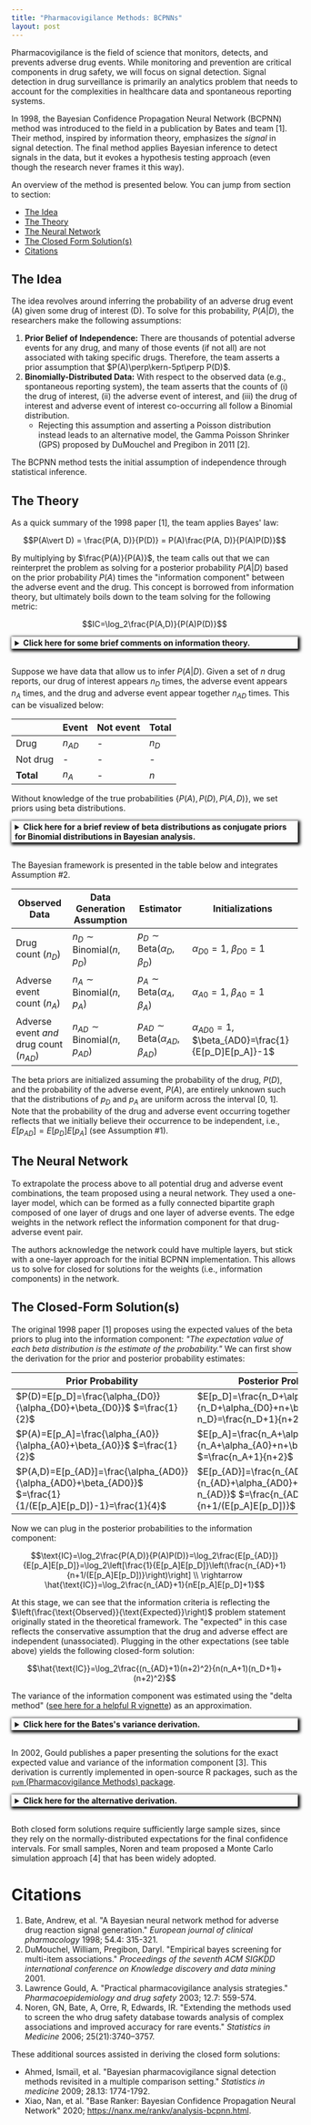 ```yaml
---
title: "Pharmacovigilance Methods: BCPNNs"
layout: post
---
```


<!-- https://stackoverflow.com/a/46765337 -->
<script type="text/x-mathjax-config">
    MathJax.Hub.Config({
        tex2jax: {
            inlineMath: [['$','$']]
        }
    })
</script>
<script src="https://cdnjs.cloudflare.com/ajax/libs/mathjax/2.7.0/MathJax.js?config=TeX-AMS-MML_HTMLorMML" type="text/javascript"></script>

<style>
/* Hide the toggle checkbox */
details {
    box-shadow: 2px 2px 5px 2px black;
}

details > summary {
    font-weight: bold;
    align-items: left;
    vertical-align: middle;
    padding: 2px 6px;
    cursor: pointer;
}

details > p {
    padding: 2px 6px;
    margin: none;
}
</style>

Pharmacovigilance is the field of science that monitors, detects, and prevents adverse drug events. While monitoring and prevention are critical components in drug safety, we will focus on signal detection. Signal detection in drug surveillance is primarily an analytics problem that needs to account for the complexities in healthcare data and spontaneous reporting systems.

In 1998, the Bayesian Confidence Propagation Neural Network (BCPNN) method was introduced to the field in a publication by Bates and team [1]. Their method, inspired by information theory, emphasizes the *signal* in signal detection. The final method applies Bayesian inference to detect signals in the data, but it evokes a hypothesis testing approach (even though the research never frames it this way).

An overview of the method is presented below. You can jump from section to section:

- [The Idea](#the-idea)
- [The Theory](#the-theory)
- [The Neural Network](#the-neural-network)
- [The Closed Form Solution(s)](#the-closed-form-solutions)
- [Citations](#citations)

## The Idea

The idea revolves around inferring the probability of an adverse drug event (A) given some drug of interest (D). To solve for this probability, $P(A\vert D)$, the researchers make the following assumptions:

1. **Prior Belief of Independence:** There are thousands of potential adverse events for any drug, and many of those events (if not all) are not associated with taking specific drugs. Therefore, the team asserts a prior assumption that $P(A)\perp\kern-5pt\perp P(D)$.
2. **Binomially-Distributed Data:** With respect to the observed data (e.g., spontaneous reporting system), the team asserts that the counts of (i) the drug of interest, (ii) the adverse event of interest, and (iii) the drug of interest and adverse event of interest co-occurring all follow a Binomial distribution.
    - Rejecting this assumption and asserting a Poisson distribution instead leads to an alternative model, the Gamma Poisson Shrinker (GPS) proposed by DuMouchel and Pregibon in 2011 [2].

The BCPNN method tests the initial assumption of independence through statistical inference.

## The Theory

As a quick summary of the 1998 paper [1], the team applies Bayes' law:

$$P(A\vert D) = \frac{P(A, D)}{P(D)} = P(A)\frac{P(A, D)}{P(A)P(D)}$$

By multiplying by $\frac{P(A)}{P(A)}$, the team calls out that we can reinterpret the problem as solving for a posterior probability $P(A\vert D)$ based on the prior probability $P(A)$ times the "information component" between the adverse event and the drug. This concept is borrowed from information theory, but ultimately boils down to the team solving for the following metric:

$$IC=\log_2\frac{P(A,D)}{P(A)P(D)}$$

<details markdown="1">
<summary>Click here for some brief comments on information theory.</summary>
<br>
In information theory, the information component is derived from mutual information ($I$), which is defined as:

$$I(X, Y)=\Sigma_x\Sigma_yP(x,y)\log{\frac{P(x,y)}{P(x)P(y)}}$$

The fraction contained in the summation of the mutual information equation is known as the **information component**, and exists for all potential values $x, y$. We are only interested in when the adverse event of interest occurs (A) and when the drug is present (D). So we only consider one information component, which we define as:

$$IC = \log_2{\frac{P(A, D)}{P(A)P(D)}}$$

Note that if A and D are independent, then $P(A, D)=P(A)P(D)$ and we the information component would be 0. Therefore, we can restate the analysis as $\frac{\text{Observed}}{\text{Expected}}$, since our initial expectation is that this independence holds (Assumption #1).
</details>
<br>

Suppose we have data that allow us to infer $P(A\vert D)$. Given a set of $n$ drug reports, our drug of interest appears $n_D$ times, the adverse event appears $n_A$ times, and the drug and adverse event appear together $n_{AD}$ times. This can be visualized below:

| | Event | Not event | Total |
| --- | --- | --- | --- |
| Drug | $n_{AD}$ | - | $n_D$ |
| Not drug | - | - | - |
| **Total** | $n_A$ | - | $n$ |

Without knowledge of the true probabilities $\{P(A), P(D), P(A,D)\}$, we set priors using beta distributions.

<details markdown="1">
<summary>Click here for a brief review of beta distributions as conjugate priors for Binomial distributions in Bayesian analysis.</summary>
<br>
*Information from [this educational video](https://www.youtube.com/watch?v=hKYvZF9wXkk).*

To gain some intuition into why the beta distribution is used here, we can consider a Bayesian formulation to approximate a distribution parameter $\theta$ for some data generating process that yields data $X\sim\text{Binomial}(n, \theta)$.

$$P(\theta\vert X)=\frac{P(X\vert\theta)P(\theta)}{P(X)}\propto P(X|\theta)P(\theta)$$

Assuming $\theta$ follows a beta distribution and $X$ follows a Binomial distribution, we know these probabilites:

$$\theta\sim\text{Beta}(\alpha=\alpha_0, \beta=\beta_0)=\frac{\theta^{\alpha_0-1}(1-\theta)^{\beta_0-1}}{B(\alpha_0, \beta_0)}\rightarrow P(\theta)\propto \theta^{\alpha_0-1}(1-\theta)^{\beta_0-1} \\
 \\
P(X=k\vert\theta)=\theta^k(1-\theta)^{n-k} \text{ for k-many successes in n trials}$$

Note the function $B$ in the beta distribution PDF is the beta function, which normalizes the output to constrain the interval from zero to one. We can think of this as a constant, which we ignore for now. Now we can substitute the solutions above into the original equation:

$$P(\theta\vert X)\propto \theta^{k+\alpha_0-1}(1-\theta)^{n+\beta_0-k-1}\rightarrow P(\theta\vert X)\sim \text{Beta}(\alpha=k+\alpha_0,\beta=n+\beta_0-k)$$

Therefore, using a beta prior yields consistent results, i.e., both the prior and posterior probabilites ($P(\theta), P(\theta\vert X)$) follow a beta distribution. The process above also depicts how to apply a likelihood ($P(X\vert\theta)$) to update our prior, which is a form of iterative Bayesian estimation. This is used in the analytic formulation of the BCPNN.

There are several properties of beta distributions used in the application of the BCPNN model. Assuming $X\sim\text{Beta}(\alpha, \beta)$:

$$E[X]=\frac{\alpha}{\alpha+\beta} \\
E[\ln{(X)}]=\psi(\alpha)-\psi(\alpha+\beta) \\
\text{Var}[X]=\frac{\alpha+\beta}{(\alpha+\beta)^2(\alpha+\beta+1)} \\
\text{Var}[\ln{(X)}]=\psi_1(\alpha)-\psi_1(\alpha+\beta)$$

Note that $\psi$ is the digamma function and $\psi_1$ is the trigamma function.
</details>
<br>

The Bayesian framework is presented in the table below and integrates Assumption #2.

| Observed Data | Data Generation Assumption | Estimator | Initializations |
| --- | --- | --- | --- |
| Drug count ($n_D$) | $n_D\sim\text{Binomial}(n,p_D)$ | $p_D\sim \text{Beta}(\alpha_D, \beta_D)$ | $\alpha_{D0}=1,$ $\beta_{D0}=1$ |
| Adverse event count ($n_A$) | $n_A\sim\text{Binomial}(n,p_A)$ | $p_A\sim \text{Beta}(\alpha_A, \beta_A)$ | $\alpha_{A0}=1,$ $\beta_{A0}=1$ |
| Adverse event *and* drug count ($n_{AD}$) | $n_{AD}\sim\text{Binomial}(n,p_{AD})$ | $p_{AD}\sim \text{Beta}(\alpha_{AD}, \beta_{AD})$ | $\alpha_{AD0}=1,$ $\beta_{AD0}=\frac{1}{E[p_D]E[p_A]}-1$ |

The beta priors are initialized assuming the probability of the drug, $P(D)$, and the probability of the adverse event, $P(A)$, are entirely unknown such that the distributions of $p_D$ and $p_A$ are uniform across the interval [0, 1]. Note that the probability of the drug and adverse event occurring together reflects that we initially believe their occurrence to be independent, i.e., $E[p_{AD}]=E[p_D]E[p_A]$ (see Assumption #1).

## The Neural Network

To extrapolate the process above to all potential drug and adverse event combinations, the team proposed using a neural network. They used a one-layer model, which can be formed as a fully connected bipartite graph composed of one layer of drugs and one layer of adverse events. The edge weights in the network reflect the information component for that drug-adverse event pair.

The authors acknowledge the network could have multiple layers, but stick with a one-layer approach for the initial BCPNN implementation. This allows us to solve for closed for solutions for the weights (i.e., information components) in the network.

## The Closed-Form Solution(s)

The original 1998 paper [1] proposes using the expected values of the beta priors to plug into the information component: *"The expectation value of each beta distribution is the estimate of the probability."* We can first show the derivation for the prior and posterior probability estimates:

Prior Probability | Posterior Probability
--- | ---
$P(D)=E[p_D]=\frac{\alpha_{D0}}{\alpha_{D0}+\beta_{D0}}$ $=\frac{1}{2}$ | $E[p_D]=\frac{n_D+\alpha_{D0}}{n_D+\alpha_{D0}+n+\beta_{D0}-n_D}=\frac{n_D+1}{n+2}$
$P(A)=E[p_A]=\frac{\alpha_{A0}}{\alpha_{A0}+\beta_{A0}}$ $=\frac{1}{2}$ | $E[p_A]=\frac{n_A+\alpha_{A0}}{n_A+\alpha_{A0}+n+\beta_{A0}-n_A}$ $=\frac{n_A+1}{n+2}$
$P(A,D)=E[p_{AD}]=\frac{\alpha_{AD0}}{\alpha_{AD0}+\beta_{AD0}}$ $=\frac{1}{1/(E[p_A]E[p_D])-1}=\frac{1}{4}$ | $E[p_{AD}]=\frac{n_{AD}+\alpha_{AD0}}{n_{AD}+\alpha_{AD0}+n+\beta_{AD0}-n_{AD}}$ $=\frac{n_{AD}+1}{n+1/(E[p_A]E[p_D])}$

Now we can plug in the posterior probabilities to the information component:

$$\text{IC}=\log_2\frac{P(A,D)}{P(A)P(D)}=\log_2\frac{E[p_{AD}]}{E[p_A]E[p_D]}=\log_2\left[\frac{1}{E[p_A]E[p_D]}\left(\frac{n_{AD}+1}{n+1/(E[p_A]E[p_D])}\right)\right] \\
\rightarrow \hat{\text{IC}}=\log_2\frac{n_{AD}+1}{nE[p_A]E[p_D]+1}$$

At this stage, we can see that the information criteria is reflecting the $\left(\frac{\text{Observed}}{\text{Expected}}\right)$ problem statement originally stated in the theoretical framework. The "expected" in this case reflects the conservative assumption that the drug and adverse effect are independent (unassociated). Plugging in the other expectations (see table above) yields the following closed-form solution:

$$\hat{\text{IC}}=\log_2\frac{(n_{AD}+1)(n+2)^2}{n(n_A+1)(n_D+1)+(n+2)^2}$$

The variance of the information component was estimated using the "delta method" ([see here for a helpful R vignette](https://cran.r-project.org/web/packages/anovir/vignettes/confidence_intervals.html)) as an approximation.

<details markdown="1">
<summary>Click here for the Bates's variance derivation.</summary>
<br>
We are looking to solve for the variance of the information component:

$$\text{(1)}\quad\quad\text{Var}[\hat{\text{IC}}]=\text{Var}[ \log_2\frac{P(A,D)}{P(A)P(D)}] \\ =\text{Var}[ \log_2P(A,D)-\log_2P(A)-\log_2P(D)]$$

By the delta method, we can approximate the variance of a function with multiple random variables by leveraging first order derivatives:

$$\text{(2)}\quad\quad\text{Var}[g]\approx\text{Var}[f(X_1,X_2,...,X_n)] \\ =\Sigma_{i=1}^n\left(\frac{\delta f}{\delta X_i}\right)^2\text{Var}[X_i]+2\Sigma_{i=1}^n\Sigma_{j=1}^n\left(\frac{\delta f}{\delta X_i}\right)\left(\frac{\delta f}{\delta X_j}\right)\text{Cov}(X_i,X_j)$$

**Bates and team assume independence (zero covariance),** which may not be realistic but simplifies the derivation.

Using the derivative rule for logarithms, we can solve for the partial derivative of any probability in the information component. Note that the partials are not dependent on any other probabilities, which is depicted in Equation #1.

$$\text{(3)}\quad\quad\frac{\delta\hat{\text{IC}}}{\delta P(\cdot )}=\frac{1}{E[p]\ln(2)}=\frac{\alpha+\beta}{\alpha\ln(2)}$$

Recall that the variance for any $X\sim \text{Beta}(\alpha, \beta)$ is:

$$\text{(4)}\quad\quad\text{Var}[X]=\frac{\alpha\beta}{(\alpha+\beta)^2(\alpha+\beta+1)}$$

We combine Equation #2 (dropping the covariance), Equation #3, and Equation #4 to produce:

$$\text{(5)}\quad\quad\text{Var}[\hat{\text{IC}}]\approx\Sigma_{i=1}^n\left(\frac{\delta f}{\delta X_i}\right)^2\text{Var}[X_i] \\
=\Sigma_{i=1}^n\left(\frac{\alpha+\beta}{\alpha\ln(2)}\right)^2\left(\frac{\alpha\beta}{(\alpha+\beta)^2(\alpha+\beta+1)}\right) \\
=\left(\frac{1}{\ln(2)}\right)^2\Sigma_{i=1}^n\left(\frac{\beta}{\alpha(\alpha+\beta+1)}\right)$$

The posterior alpha and betas for the 3 probabilities $\{P(A,D),P(A),P(D)\}$ are presented below:

Posterior Alpha | Posterior Beta | Poster Alpha + Posterior Beta
--- | --- | ---
$\alpha_D=n_D+\alpha_{D0}=n_D+1$ | $\beta_D=n+\beta_{D0}-n_D$ $=n+1-n_D$ | $\alpha_D+\beta_D=n+2$
$\alpha_A=n_A+\alpha_{A0}=n_A+1$ | $\beta_A=n+\beta_{A0}-n_A$ $=n+1-n_A$ | $\alpha_A+\beta_A=n+2$
$\alpha_{AD}=n_{AD}+\alpha_{AD0}=n_{AD}+1$ | $\beta_{AD}=n+\beta_{AD0}-n_{AD}$ $=n+\frac{1}{E[p_A]E[p_D]}-1-n_{AD}$ | $\alpha_{AD}+\beta_{AD}$ $=n+\frac{(n+2)^2}{(n_A+1)(n_D+1)}$

Plugging these values into Equation #5 yields the final solution:

$$\text{Var}[\hat{\text{IC}}]\approx\left(\frac{1}{\ln(2)}\right)^2\left(\frac{n+\gamma-1-n_{AD}}{(n_{AD}+1)(n+\gamma+1)}+\frac{n+1-n_A}{(n_A+1)(n+2)}+\frac{n+1-n_D}{(n_D+1)(n+2)}\right), \\ \gamma=\frac{(n+2)^2}{(n_A+1)(n_D+1)}$$

</details>
<br>

In 2002, Gould publishes a paper presenting the solutions for the exact expected value and variance of the information component [3]. This derivation is currently implemented in open-source R packages, such as the [`pvm` (Pharmacovigilance Methods) package](https://rdrr.io/github/bips-hb/pvm/src/R/BCPNN.R).

<details markdown="1">
<summary>Click here for the alternative derivation.</summary>
<br>
Instead of setting $P(A)=E[p_A]$ (etc.), we can solve for the expected value of the information component using the random variables $p_A$ (etc.). Using the change of base formula and properties of expected value, we find:

$$E[\hat{\text{IC}}]=E\left[\log_2\left(\frac{p_{AD}}{p_Ap_D}\right)\right]=\frac{1}{\ln(2)}\left(E[\ln p_{AD}]-E[\ln p_A]-E[\ln p_D]\right)$$

Recall that for random variables $X\sim\text{Beta}(\alpha,\beta)\rightarrow E[\ln(X)]=\psi(\alpha)-\psi(\alpha+\beta)$, where $\psi$ is the [digamma function](https://handwiki.org/wiki/Digamma_function). Therefore, we have:

$$\frac{1}{\ln(2)}\left( E[\ln p_{AD}]-E[\ln p_A]-E[\ln p_D]\right) \\
=\frac{1}{\ln(2)}\left[\psi(\alpha_{AD})-\psi(\alpha_{AD}+\beta_{AD})-\psi(\alpha_A)+\psi(\alpha_A+\beta_A)-\psi(\alpha_D)+\psi(\alpha_D+\beta_D)\right]$$

We can plug in the posterior distribution parameters (see table in Bates's variance derivation above). This yields a final analytic solution:

$$E[\hat{\text{IC}}]=\frac{1}{\ln(2)}\left[\psi(\alpha_{AD})-\psi(\alpha_{AD}+\beta_{AD})-\psi(\alpha_A)+\psi(\alpha_A+\beta_A)-\psi(\alpha_D)+\psi(\alpha_D+\beta_D)\right] \\ =\frac{1}{\ln(2)}\left[\psi(n_{AD}+1)-\psi\left(n+\frac{(n+2)^2}{(n_A+1)(n_D+1)}\right)-\psi(n_A+1)+\psi(n+2)-\psi(n_D+1)+\psi(n+2)\right]$$

We can perform the same operations for the variance of $\hat{\text{IC}}$. Keep in mind that, assuming independence, $\text{Var}[aX-Y]=a^2\text{Var}[X]+(-1)^2\text{Var}[Y]=a^2\text{Var}[X]+\text{Var}[Y]$. Additionally, for any random variable $X\sim\text{Beta}(\alpha,\beta)\rightarrow\text{Var}[\ln(X)]=\psi_1(\alpha)-\psi_1(\alpha+\beta)$, where $\psi_1$ is the [trigamma function](https://handwiki.org/wiki/Trigamma_function).

$$\text{Var}[\hat{\text{IC}}]=\frac{1}{\ln(2)^2}\left[\psi_1(\alpha_{AD})-\psi_1(\alpha_{AD}+\beta_{AD})+\psi_1(\alpha_A)-\psi_1(\alpha_A+\beta_A)+\psi(\alpha_D)-\psi_1(\alpha_D+\beta_D)\right] \\ =\frac{1}{\ln(2)}\left[\psi_1(n_{AD}+1)-\psi_1\left(n+\frac{(n+2)^2}{(n_A+1)(n_D+1)}\right)+\psi_1(n_A+1)-\psi_1(n+2)+\psi_1(n_D+1)-\psi_1(n+2)\right]$$

<b>Note that this assumes independence</b>, since the covariance is assumed to be zero.
</details>
<br>

Both closed form solutions require sufficiently large sample sizes, since they rely on the normally-distributed expectations for the final confidence intervals. For small samples, Noren and team proposed a Monte Carlo simulation approach [4] that has been widely adopted.

# Citations

1. Bate, Andrew, et al. "A Bayesian neural network method for adverse drug reaction signal generation." *European journal of clinical pharmacology* 1998; 54.4: 315-321.
2. DuMouchel, William, Pregibon, Daryl. "Empirical bayes screening for multi-item associations." *Proceedings of the seventh ACM SIGKDD international conference on Knowledge discovery and data mining* 2001.
3. Lawrence Gould, A. "Practical pharmacovigilance analysis strategies." *Pharmacoepidemiology and drug safety* 2003; 12.7: 559-574.
4. Noren, GN, Bate, A, Orre, R, Edwards, IR. "Extending the methods used to screen the who drug safety database towards analysis of complex associations and improved accuracy for rare events." *Statistics in Medicine* 2006; 25(21):3740–3757.

These additional sources assisted in deriving the closed form solutions:

- Ahmed, Ismaïl, et al. "Bayesian pharmacovigilance signal detection methods revisited in a multiple comparison setting." *Statistics in medicine* 2009; 28.13: 1774-1792.
- Xiao, Nan, et al. "Base Ranker: Bayesian Confidence Propagation Neural Network" 2020; https://nanx.me/rankv/analysis-bcpnn.html.
